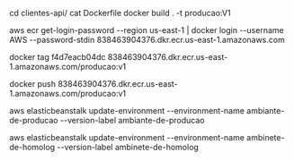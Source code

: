 cd clientes-api/
cat Dockerfile
docker build . -t producao:V1



aws ecr get-login-password --region us-east-1 | docker login --username AWS --password-stdin 838463904376.dkr.ecr.us-east-1.amazonaws.com



docker tag f4d7eacb04dc 838463904376.dkr.ecr.us-east-1.amazonaws.com/producao:v1


docker push 838463904376.dkr.ecr.us-east-1.amazonaws.com/producao:v1






aws elasticbeanstalk update-environment --environment-name ambiante-de-producao --version-label ambiante-de-producao


aws elasticbeanstalk update-environment --environment-name ambinete-de-homolog --version-label ambinete-de-homolog

